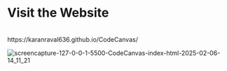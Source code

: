 <h1>Visit the Website</h1><br>
https://karanraval636.github.io/CodeCanvas/<br>

![screencapture-127-0-0-1-5500-CodeCanvas-index-html-2025-02-06-14_11_21](https://github.com/user-attachments/assets/df160091-433c-41d3-b1d6-f52617301bbc)

